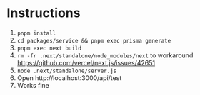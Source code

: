 # Instructions

1. `pnpm install`
2. `cd packages/service && pnpm exec prisma generate`
3. `pnpm exec next build`
4. `rm -fr .next/standalone/node_modules/next` to workaround https://github.com/vercel/next.js/issues/42651
5. `node .next/standalone/server.js`
6. Open http://localhost:3000/api/test
7. Works fine